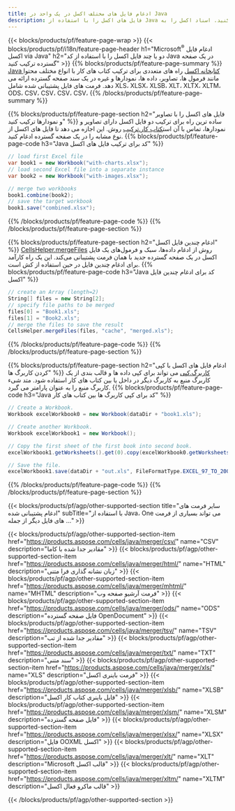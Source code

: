 ```yaml
---
title: ادغام فایل های مختلف اکسل در یک واحد در Java
description: فایل های اکسل را با استفاده از Java در چندین برگه یا یک برگه ادغام کنید. اسناد اکسل را به PDF، Images و HTML ادغام، ترکیب یا الحاق کنید.
---
```

{{< blocks/products/pf/feature-page-wrap >}}
{{< blocks/products/pf/i18n/feature-page-header h1="Microsoft<sup>&reg;</sup> ادغام فایل اکسل via Java" h2="دو یا چند فایل اکسل را با استفاده از کد Java در یک صفحه گسترده ترکیب کنید" >}}
{{% blocks/products/pf/feature-page-summary %}}
[Java کتابخانه اکسل](/cells/fa/java/) راه های متعددی برای ترکیب کتاب های کار با انواع مختلف محتوا مانند فرمول ها، تصاویر، داده ها، نمودارها و غیره در یک سند صفحه گسترده ارائه می دهد. فرمت های فایل پشتیبانی شده شامل XLS، XLSX، XLSB، XLT، XLTX، XLTM، ODS، CSV، CSV، CSV، CSV،
{{% /blocks/products/pf/feature-page-summary %}}

{{% blocks/products/pf/feature-page-section h2="فایل های اکسل را با تصاویر و نمودارها ترکیب کنید" %}}
 ساده ترین راه برای ترکیب دو فایل اکسل دارای تصاویر و نمودارها، تماس با آن است[کتاب کار.ترکیب](https://reference.aspose.com/cells/java/com.aspose.cells/workbook#combine(com.aspose.cells.Workbook)) روش. این اجازه می دهد تا فایل های اکسل از نوع مشابه را در یک صفحه گسترده ادغام کنید.
{{% blocks/products/pf/feature-page-code h3="Java کد برای ترکیب فایل های اکسل" %}}

```cs
// load first Excel file
var book1 = new Workbook("with-charts.xlsx");
// load second Excel file into a separate instance
var book2 = new Workbook("with-images.xlsx");

// merge two workbooks
book1.combine(book2);
// save the target workbook 
book1.save("combined.xlsx");
```
{{% /blocks/products/pf/feature-page-code %}}
{{% /blocks/products/pf/feature-page-section %}}

{{% blocks/products/pf/feature-page-section h2="ادغام چندین فایل اکسل" %}}
[CellsHelper.mergeFiles](https://reference.aspose.com/cells/java/com.aspose.cells/cellshelper#mergeFiles) روش از ادغام داده‌ها، سبک و فرمول‌های یک فایل اکسل در یک صفحه گسترده جدید با همان فرمت پشتیبانی می‌کند. این یک راه کارآمد برای ادغام چندین فایل در حین استفاده از کش است.
{{% blocks/products/pf/feature-page-code h3="Java کد برای ادغام چندین فایل اکسل" %}}

```cs
// create an Array (length=2)
String[] files = new String[2];
// specify file paths to be merged
files[0] = "Book1.xls";
files[1] = "Book2.xls";
// merge the files to save the result
CellsHelper.mergeFiles(files, "cache", "merged.xls");

```
{{% /blocks/products/pf/feature-page-code %}}
{{% /blocks/products/pf/feature-page-section %}}

{{% blocks/products/pf/feature-page-section h2="ادغام فایل های اکسل با کپی کردن کاربرگ ها" %}}
[کاربرگ.کپی](https://reference.aspose.com/cells/java/com.aspose.cells/worksheet#copy(com.aspose.cells.Worksheet)) می تواند برای کپی داده ها و قالب بندی از یک کاربرگ منبع به کاربرگ دیگر در داخل یا بین کتاب های کار استفاده شود. متد شیء کاربرگ منبع را به عنوان پارامتر می گیرد.
{{% blocks/products/pf/feature-page-code h3="Java کد برای کپی کاربرگ ها بین کتاب های کار" %}}

```cs
// Create a Workbook.
Workbook excelWorkbook0 = new Workbook(dataDir + "book1.xls");

// Create another Workbook.
Workbook excelWorkbook1 = new Workbook();

// Copy the first sheet of the first book into second book.
excelWorkbook1.getWorksheets().get(0).copy(excelWorkbook0.getWorksheets().get(0));

// Save the file.
excelWorkbook1.save(dataDir + "out.xls", FileFormatType.EXCEL_97_TO_2003);
```
{{% /blocks/products/pf/feature-page-code %}}
{{% /blocks/products/pf/feature-page-section %}}

{{< blocks/products/pf/agp/other-supported-section title="سایر فرمت های ادغام پشتیبانی شده" subTitle="با استفاده از Java، One می تواند بسیاری از فرمت های فایل دیگر از جمله ..." >}}

{{< blocks/products/pf/agp/other-supported-section-item href="https://products.aspose.com/cells/java/merger/csv/" name="CSV" description="مقادیر جدا شده با کاما" >}}
{{< blocks/products/pf/agp/other-supported-section-item href="https://products.aspose.com/cells/java/merger/html/" name="HTML" description="زبان نشانه گذاری فرا متنی" >}}
{{< blocks/products/pf/agp/other-supported-section-item href="https://products.aspose.com/cells/java/merger/mhtml/" name="MHTML" description="فرمت آرشیو صفحه وب" >}}
{{< blocks/products/pf/agp/other-supported-section-item href="https://products.aspose.com/cells/java/merger/ods/" name="ODS" description="فایل صفحه گسترده OpenDocument" >}}
{{< blocks/products/pf/agp/other-supported-section-item href="https://products.aspose.com/cells/java/merger/tsv/" name="TSV" description="مقادیر جدا شده از تب" >}}
{{< blocks/products/pf/agp/other-supported-section-item href="https://products.aspose.com/cells/java/merger/txt/" name="TXT" description="سند متنی" >}}
{{< blocks/products/pf/agp/other-supported-section-item href="https://products.aspose.com/cells/java/merger/xls/" name="XLS" description="فرمت باینری اکسل" >}}
{{< blocks/products/pf/agp/other-supported-section-item href="https://products.aspose.com/cells/java/merger/xlsb/" name="XLSB" description="فایل باینری کتاب کار اکسل" >}}
{{< blocks/products/pf/agp/other-supported-section-item href="https://products.aspose.com/cells/java/merger/xlsm/" name="XLSM" description="فایل صفحه گسترده" >}}
{{< blocks/products/pf/agp/other-supported-section-item href="https://products.aspose.com/cells/java/merger/xlsx/" name="XLSX" description="فایل OOXML اکسل" >}}
{{< blocks/products/pf/agp/other-supported-section-item href="https://products.aspose.com/cells/java/merger/xlt/" name="XLT" description="Microsoft قالب اکسل" >}}
{{< blocks/products/pf/agp/other-supported-section-item href="https://products.aspose.com/cells/java/merger/xltm/" name="XLTM" description="قالب ماکرو فعال اکسل" >}}

{{< /blocks/products/pf/agp/other-supported-section >}}
